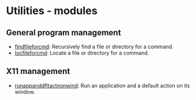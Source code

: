 
# Utilities - modules

## General program management

* [findfileforcmd](general_program_management/findfileforcmd): Recursively find a file or directory for a command.
* [locfileforcmd](general_program_management/locfileforcmd): Locate a file or directory for a command.

## X11 management

* [runappanddfltactnonwind](x11_management/runappanddfltactnonwind): Run an application and a default action on its window.

